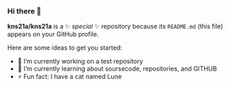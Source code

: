 ### Hi there 👋


**kns21a/kns21a** is a ✨ _special_ ✨ repository because its `README.md` (this file) appears on your GitHub profile.

Here are some ideas to get you started:

- 🔭 I’m currently working on a test repository
- 🌱 I’m currently learning about soursecode, repositories, and GITHUB
- ⚡ Fun fact: I have a cat named Lune

